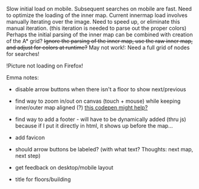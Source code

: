 Slow initial load on mobile. Subsequent searches on mobile are fast. Need to optimize the loading of the inner map. Current innermap load involves manually iterating over the image. Need to speed up, or eliminate this manual iteration. (this iteration is needed to parse out the proper colors)
Perhaps the initial parsing of the inner map can be combined with creation of the A\* grid?
~~Ignore the parsing of the inner map, use the raw inner map, and adjust for colors at runtime?~~ May not work!: Need a full grid of nodes for searches!

!Picture not loading on Firefox!

Emma notes:

-   disable arrow buttons when there isn't a floor to show next/previous

-   find way to zoom in/out on canvas (touch + mouse) while keeping inner/outer map aligned (?)
    [this codepen might help?](https://codepen.io/chengarda/pen/wRxoyB)

-   find way to add a footer - will have to be dynamically added (thru js) because if I put it directly in html, it shows up before the map...

-   add favicon
-   should arrow buttons be labeled? (with what text? Thoughts: next map, next step)
-   get feedback on desktop/mobile layout
-   title for floors/building

